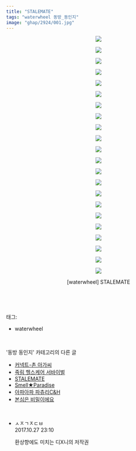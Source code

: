 ```yaml
---
title: "STALEMATE"
tags: "waterwheel 동방_동인지"
image: "ghap/2924/001.jpg"
---
```

<div class="article">
<p style="text-align: center; clear: none; float: none;"><img src="{{ site.nasurl }}/ghap/2924/001.jpg"/></p>
<p style="text-align: center; clear: none; float: none;"><img src="{{ site.nasurl }}/ghap/2924/002.jpg"/></p>
<p style="text-align: center; clear: none; float: none;"><img src="{{ site.nasurl }}/ghap/2924/003.jpg"/></p>
<p style="text-align: center; clear: none; float: none;"><img src="{{ site.nasurl }}/ghap/2924/004.jpg"/></p>
<p style="text-align: center; clear: none; float: none;"><img src="{{ site.nasurl }}/ghap/2924/005.jpg"/></p>
<p style="text-align: center; clear: none; float: none;"><img src="{{ site.nasurl }}/ghap/2924/006.jpg"/></p>
<p style="text-align: center; clear: none; float: none;"><img src="{{ site.nasurl }}/ghap/2924/007.jpg"/></p>
<p style="text-align: center; clear: none; float: none;"><img src="{{ site.nasurl }}/ghap/2924/008.jpg"/></p>
<p style="text-align: center; clear: none; float: none;"><img src="{{ site.nasurl }}/ghap/2924/009.jpg"/></p>
<p style="text-align: center; clear: none; float: none;"><img src="{{ site.nasurl }}/ghap/2924/010.jpg"/></p>
<p style="text-align: center; clear: none; float: none;"><img src="{{ site.nasurl }}/ghap/2924/011.jpg"/></p>
<p style="text-align: center; clear: none; float: none;"><img src="{{ site.nasurl }}/ghap/2924/012.jpg"/></p>
<p style="text-align: center; clear: none; float: none;"><img src="{{ site.nasurl }}/ghap/2924/013.jpg"/></p>
<p style="text-align: center; clear: none; float: none;"><img src="{{ site.nasurl }}/ghap/2924/014.jpg"/></p>
<p style="text-align: center; clear: none; float: none;"><img src="{{ site.nasurl }}/ghap/2924/015.jpg"/></p>
<p style="text-align: center; clear: none; float: none;"><img src="{{ site.nasurl }}/ghap/2924/016.jpg"/></p>
<p style="text-align: center; clear: none; float: none;"><img src="{{ site.nasurl }}/ghap/2924/017.jpg"/></p>
<p style="text-align: center; clear: none; float: none;"><img src="{{ site.nasurl }}/ghap/2924/018.jpg"/></p>
<p style="text-align: center; clear: none; float: none;"><img src="{{ site.nasurl }}/ghap/2924/019.jpg"/></p>
<p style="text-align: center; clear: none; float: none;"><img src="{{ site.nasurl }}/ghap/2924/020.jpg"/></p>
<p style="text-align: center; clear: none; float: none;"><img src="{{ site.nasurl }}/ghap/2924/021.jpg"/></p>
<p style="text-align: center; clear: none; float: none;"><img src="{{ site.nasurl }}/ghap/2924/022.jpg"/></p>
<p style="text-align: center; clear: none; float: none;">[waterwheel] STALEMATE</p>
<p><br/></p>
</div><br/>
<div class="tagTrail">
<p>태그: </p>
<ul>
<li>waterwheel</li>
</ul>
</div><br/>
<div class="another">
<p>'동방 동인지' 카테고리의 다른 글</p>
<ul>
<li><a href="/2016-12-17-ghap_2928">커넥트-촌 아가씨</a></li>
<li><a href="/2016-12-17-ghap_2927">죽림 헬스케어 서바이벌</a></li>
<li><a href="/2016-12-17-ghap_2924">STALEMATE</a></li>
<li><a href="/2016-12-17-ghap_2923">Smell★Paradise</a></li>
<li><a href="/2016-12-16-ghap_2922">아파아파 파츄리C&amp;H</a></li>
<li><a href="/2016-12-16-ghap_2917">본심은 비밀이에요</a></li>
</ul>
</div><br/>
<div class="cb_module cb_fluid">
<div class="cb_wrt cb_profile">
<div class="comment">
<ul>
<li class="cb_thumb_off" id="comment15115877">
<div class="cb_comment_area">
<div class="cb_info_area">
<div class="cb_section">
<span class="cb_nick_name">ㅅㅈㄱㅈㄷㅂ</span>
</div>
<div class="cb_section">
<span class="cb_date">2017.10.27 23:10 </span>
</div>
</div>
<div class="cb_dsc_comment">
<p class="cb_dsc">
											환상향에도 미치는 디X니의 저작권
										</p>
</div>
</div></li>
</ul>
</div>
</div><!-- commentList close -->
</div><br/>
